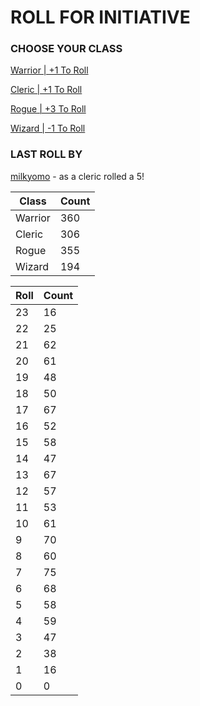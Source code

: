 # ROLL FOR INITIATIVE
### CHOOSE YOUR CLASS

[Warrior | +1 To Roll](https://github.com/benjaminsampica/benjaminsampica/issues/new?title=roll%7Cwarrior&body=Just+click+%27Submit+new+issue%27.)

[Cleric | +1 To Roll](https://github.com/benjaminsampica/benjaminsampica/issues/new?title=roll%7Ccleric&body=Just+click+%27Submit+new+issue%27.)

[Rogue | +3 To Roll](https://github.com/benjaminsampica/benjaminsampica/issues/new?title=roll%7Crogue&body=Just+click+%27Submit+new+issue%27.)

[Wizard | -1 To Roll](https://github.com/benjaminsampica/benjaminsampica/issues/new?title=roll%7Cwizard&body=Just+click+%27Submit+new+issue%27.)
### LAST ROLL BY
[milkyomo](https://www.github.com/milkyomo) - as a cleric rolled a 5!

|Class|Count|
|-|-|
|Warrior|360|
|Cleric|306|
|Rogue|355|
|Wizard|194|

|Roll|Count|
|-|-|
|23|16
|22|25
|21|62
|20|61
|19|48
|18|50
|17|67
|16|52
|15|58
|14|47
|13|67
|12|57
|11|53
|10|61
|9|70
|8|60
|7|75
|6|68
|5|58
|4|59
|3|47
|2|38
|1|16
|0|0
